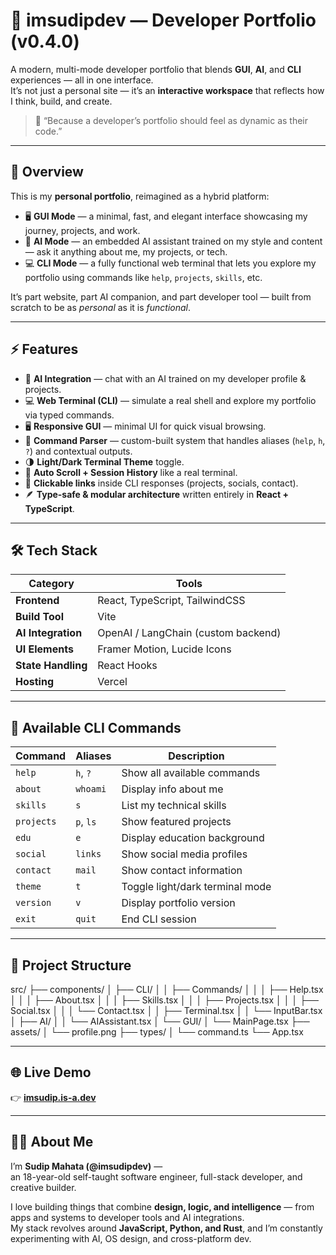 # 🚀 imsudipdev — Developer Portfolio (v0.4.0)

A modern, multi-mode developer portfolio that blends **GUI**, **AI**, and **CLI** experiences — all in one interface.  
It’s not just a personal site — it’s an **interactive workspace** that reflects how I think, build, and create.

> 🧠 “Because a developer’s portfolio should feel as dynamic as their code.”

---

## 🧩 Overview

This is my **personal portfolio**, reimagined as a hybrid platform:

- 🖥️ **GUI Mode** — a minimal, fast, and elegant interface showcasing my journey, projects, and work.
- 💬 **AI Mode** — an embedded AI assistant trained on my style and content — ask it anything about me, my projects, or tech.
- 💻 **CLI Mode** — a fully functional web terminal that lets you explore my portfolio using commands like `help`, `projects`, `skills`, etc.

It’s part website, part AI companion, and part developer tool — built from scratch to be as _personal_ as it is _functional_.

---

## ⚡ Features

- 🧠 **AI Integration** — chat with an AI trained on my developer profile & projects.
- 💻 **Web Terminal (CLI)** — simulate a real shell and explore my portfolio via typed commands.
- 🖥️ **Responsive GUI** — minimal UI for quick visual browsing.
- 🧩 **Command Parser** — custom-built system that handles aliases (`help`, `h`, `?`) and contextual outputs.
- 🌗 **Light/Dark Terminal Theme** toggle.
- 🧠 **Auto Scroll + Session History** like a real terminal.
- 🔗 **Clickable links** inside CLI responses (projects, socials, contact).
- 🪶 **Type-safe & modular architecture** written entirely in **React + TypeScript**.

---

## 🛠️ Tech Stack

| Category           | Tools                               |
| ------------------ | ----------------------------------- |
| **Frontend**       | React, TypeScript, TailwindCSS      |
| **Build Tool**     | Vite                                |
| **AI Integration** | OpenAI / LangChain (custom backend) |
| **UI Elements**    | Framer Motion, Lucide Icons         |
| **State Handling** | React Hooks                         |
| **Hosting**        | Vercel                              |

---

## 🧠 Available CLI Commands

| Command    | Aliases   | Description                     |
| ---------- | --------- | ------------------------------- |
| `help`     | `h`, `?`  | Show all available commands     |
| `about`    | `whoami`  | Display info about me           |
| `skills`   | `s`       | List my technical skills        |
| `projects` | `p`, `ls` | Show featured projects          |
| `edu`      | `e`       | Display education background    |
| `social`   | `links`   | Show social media profiles      |
| `contact`  | `mail`    | Show contact information        |
| `theme`    | `t`       | Toggle light/dark terminal mode |
| `version`  | `v`       | Display portfolio version       |
| `exit`     | `quit`    | End CLI session                 |

---

## 🧩 Project Structure

src/
├── components/
│ ├── CLI/
│ │ ├── Commands/
│ │ │ ├── Help.tsx
│ │ │ ├── About.tsx
│ │ │ ├── Skills.tsx
│ │ │ ├── Projects.tsx
│ │ │ ├── Social.tsx
│ │ │ └── Contact.tsx
│ │ ├── Terminal.tsx
│ │ └── InputBar.tsx
│ ├── AI/
│ │ └── AIAssistant.tsx
│ └── GUI/
│ └── MainPage.tsx
├── assets/
│ └── profile.png
├── types/
│ └── command.ts
└── App.tsx

---

## 🌐 Live Demo

👉 **[imsudip.is-a.dev](https://imsudip.is-a.dev)**

---

## 🧑‍💻 About Me

I’m **Sudip Mahata (@imsudipdev)** —  
an 18-year-old self-taught software engineer, full-stack developer, and creative builder.

I love building things that combine **design, logic, and intelligence** — from apps and systems to developer tools and AI integrations.  
My stack revolves around **JavaScript, Python, and Rust**, and I’m constantly experimenting with AI, OS design, and cross-platform dev.
